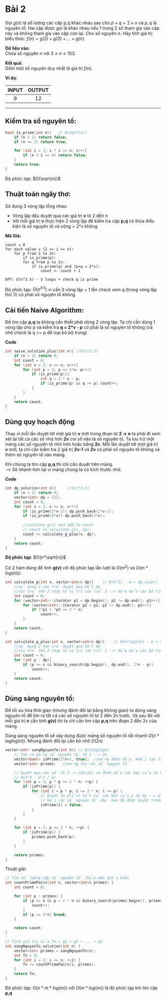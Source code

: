 # Bài 2

Gọi $g(n)$ là số lượng các cặp p,q khác nhau sao cho $p+q=2×n$ và $p,q$ là nguyên tố. Hai cặp được gọi là khác nhau nếu 1 trong 2 số tham gia vào cặp này và không tham gia vào cặp còn lại. Cho số nguyên $n$. Hãy tính giá trị biểu thức: $f(n)=g(2)+g(3)+…+g(n)$.

**Dữ liệu vào**:  
Chứa số nguyên $n$ với $3≤n≤103$.

**Kết quả**:  
Gồm một số nguyên duy nhất là giá trị $f(n)$.

**Ví dụ**:

|INPUT   | OUTPUT   |
|:------:|:-------: |
|9       | 12       |

----
## Kiểm tra số nguyên tố:

```c++
bool is_prime(int n){   // O(sqrt(n))
    if (n < 2) return false;
    if (n == 2) return true;

    for (int i = 2; i * i <= n; i++){
        if (n % i == 0) return false; 
    }
    return true;
}
```
Độ phức tạp: $O(\sqrt{n})$

## Thuật toán ngây thơ:

Sử dụng 3 vòng lặp lồng nhau:
- Vòng lặp đầu duyệt qua các giá trị **v** từ 2 đến n
- Với mỗi giá trị **v** thực hiện 2 vòng lặp để kiểm tra cặp **p,q** có thỏa điều kiện là số nguyên tố và cộng = 2*v không

**Mã Giả:**
```
count = 0
for each value v (2 <= i <= n):
    for p from 2 to 2v:
        if is_prime(p):
        for q from p to 2v:
            if is_prime(q) and (p+q = 2*v):
                count <- count + 1

DPT: O(n^3.5) - 3 loops + check q is prime
```

Độ phức tạp: $O(n^{3.5})$ vì cần 3 vòng lặp + 1 lần check xem q (trong vòng lặp thứ 3) có phải số nguyên tố không

## Cải tiến Naive Algorithm:

Để tìm cặp **p,q** ta không cần thiết phải dùng 2 vòng lặp. Ta chỉ cần dùng 1 vòng lặp cho p và kiểm tra **q = 2*v - p** có phải là số nguyên tố không (và nhớ check là q >= p để loại bỏ bộ trùng)

**Code**
```c++
int naive_solution_plus(int n){ //O(n^2.5)
    if (n < 2) return 0;
    int count = 0;
    for (int v = 2; v <= n; v++){
        for (int p = 2; p <= 2*v; p++){
            if (is_prime(p)){
                int q = 2 * v - p;
                if (is_prime(q) && q >= p) count++; 
            }
        }
    }
    return count;
}
```

## Dùng quy hoạch động

Thay vì mỗi lần duyệt tới một giá trị **v** mới trong đoạn từ **2 -> n** ta phải đi xem xét lại tất cả các số nhỏ hơn **2v** coi số nào là số nguyên tố. Ta lưu trữ một mảng các số nguyên tố nhỏ hơn hoặc bằng **2v**. Mỗi lần duyệt tới một giá trị **v** mới, ta chỉ cần kiểm tra 2 giá trị **2v-1** và **2v** có phải số nguyên tố không và thêm số nguyên tố vào mảng.

Khi chúng ta tìm cặp **p,q** thì chỉ cần duyệt trên mảng.  
--> Sẽ nhanh hơn tại vì mảng chúng ta có kích thước nhỏ.

**Code**
```c++
int dp_solution(int n){     //O(n^1.5)
    if (n < 2) return 0;
    vector<int> dp = {2};
    int count = 0;
    for (int v = 2; v <= n; v++){
        if (is_prime(2*v-1)) dp.push_back(2*v-1);
        if (is_prime(2*v)) dp.push_back(2*v);
        
        //caculate g(v) and add to count        
        // count += calculate_g(v, dp);
        count += calculate_g_plus(v, dp);
    }
    return count;
}
```
**Độ phức tạp**: $O(n*\sqrt{n})$


Có 2 hàm dùng để tính **g(v)** với độ phức tạp lần lượt là $O(m^2)$ và $O(m*log(m))$:

```c++
int calculate_g(int n, vector<int>& dp){    // O(m^2) - m = dp.size()
    //sử dụng 2 con trỏ duyệt qua hết dp
    //con trỏ thứ 2 chạy từ vị trí con trỏ 1 --> đảm bảo các bộ tìm được đều khác nhau
    int count = 0;
    for (vector<int>::iterator p1 = dp.begin(); p1 != dp.end(); p1++){
        for (vector<int>::iterator p2 = p1; p2 != dp.end(); p2++){
            if (*p1 + *p2 == 2 * n)
                count++;
        }
    }
    return count;
}

int calculate_g_plus(int n, vector<int>& dp){    // O(m*log(m)) - m = dp.size()
    //sử dụng 2 con trỏ duyệt qua hết dp
    //con trỏ thứ 2 chạy từ vị trí con trỏ 1 --> đảm bảo các bộ tìm được đều khác nhau
    int count = 0;
    for (int p : dp){
        if (p >= n && binary_search(dp.begin(), dp.end(), 2*n - p))
            count++;
    }
    return count;
}
```

## Dùng sàng nguyên tố:

Để tối ưu hóa thời gian (nhưng đánh đổi lại bằng không gian) ta dùng sàng nguyên tố để tìm ra tất cả các số nguyên tố từ 2 đến 2n trước. Và sau đó với mỗi giá trị **v** cần tính **g(v)** thì ta chỉ cần tìm cặp **p,q** trên đoạn 2 đến 2v của mảng.

Dùng sàng nguyên tố sẽ xây dựng được mảng số nguyên tố rất nhanh $O(n*loglog(n))$. Nhưng đánh đổi lại cần bộ nhớ $O(2n)$

```c++
vector<int> sangNguyenTo(int n){ // O(nloglogn)
    // Tạo ra mảng số nguyên tố từ 2 --> 2n
    vector<bool> isPrime(2*n+1, true);  //mảng đánh dấu, khởi tạo tất cả = true
    vector<int> primes;   //mảng lưu các số nguyên tố

    // Duyệt qua các số từ 2 -> căn(2n) và đánh dấu các bội của nó không phải là số nguyên tố
    // O(n^2 - p^2 / p)
    for (int p = 2; p * p <= 2 * n; ++p) {
        if (isPrime[p]) {
            for (int i = p * p; i <= 2 * n; i += p) {
                // Duyệt từ p^2 vì tất cả các bội của p từ 2p --> p^2-1 đã được đánh dấu trong các lần duyệt trước đó
                // bởi các số nguyên tố nhỏ hơn đã được duyệt trước đó và đánh dấu các bội của chúng
                isPrime[i] = false;
            }
        }
    }

    for (int p = 2; p <= 2 * n; ++p) {
        if (isPrime[p]) {
            primes.push_back(p);
        }
    }

    return primes;
}
```

Thuật giải:

```c++
// Tìm số lượng cặp số nguyên tố thỏa mãn điều kiện
int countPrimePairs(int n, vector<int>& primes) {
    int count = 0;

    for (int p : primes) {
        if (p >= n && p < 2 * n && binary_search(primes.begin(), primes.end(), 2 * n - p)) {
            count++;
        }
        if (p >= 2*n) break;
    }

    return count;
}

// Tính giá trị của fn = g2 + g3 + ... + gn
int sangNguyenTo_solution(int n) {
    vector<int> primes = sangNguyenTo(n);
    int fn = 0;
    for (int i = 2; i <= n; ++i) {
        fn += countPrimePairs(i, primes);
    }
    return fn;
}
```

Độ phức tạp: $O(n * m*log(m))$ với $O(m*log(m))$ là độ phức tạp khi tìm cặp **p,q**